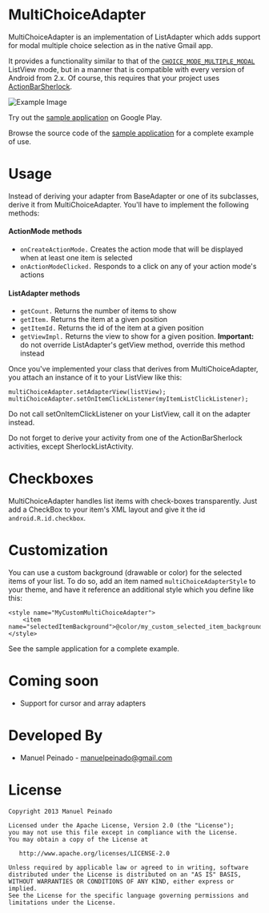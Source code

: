 MultiChoiceAdapter
==================

MultiChoiceAdapter is an implementation of ListAdapter which adds support for modal multiple choice selection as in the native Gmail app. 

It provides a functionality similar to that of the [`CHOICE_MODE_MULTIPLE_MODAL`][1] ListView mode, but in a manner that is compatible 
with every version of Android from 2.x. Of course, this requires that your project uses [ActionBarSherlock][2].

![Example Image][3]

Try out the [sample application][4] on Google Play.

Browse the source code of the [sample application][5] for a complete example of use.

Usage
=====

Instead of deriving your adapter from BaseAdapter or one of its subclasses, derive it from MultiChoiceAdapter. You'll have to implement the following methods:

#### ActionMode methods

* <code>onCreateActionMode.</code> Creates the action mode that will be displayed when at least one item is selected
* <code>onActionModeClicked.</code> Responds to a click on any of your action mode's actions

#### ListAdapter methods

* <code>getCount.</code> Returns the number of items to show
* <code>getItem.</code> Returns the item at a given position
* <code>getItemId.</code> Returns the id of the item at a given position
* <code>getViewImpl.</code> Returns the view to show for a given position. **Important:** do not override ListAdapter's getView method, override this method instead

Once you've implemented your class that derives from MultiChoiceAdapter, you attach an instance of it to your ListView like this:

	multiChoiceAdapter.setAdapterView(listView);
	multiChoiceAdapter.setOnItemClickListener(myItemListClickListener);

Do not call setOnItemClickListener on your ListView, call it on the adapter instead.

Do not forget to derive your activity from one of the ActionBarSherlock activities, except SherlockListActivity.

Checkboxes
==========

MultiChoiceAdapter handles list items with check-boxes transparently. Just add a CheckBox to your item's XML layout and give it the id <code>android.R.id.checkbox</code>.

Customization
=============

You can use a custom background (drawable or color) for the selected items of your list. To do so, add an item named <code>multiChoiceAdapterStyle</code> to your theme, and have it reference an additional style which you define like this:

    <style name="MyCustomMultiChoiceAdapter">
        <item name="selectedItemBackground">@color/my_custom_selected_item_background</item>
    </style>

See the sample application for a complete example.

Coming soon
=========

* Support for cursor and array adapters

Developed By
==========

* Manuel Peinado - <manuelpeinado@gmail.com>


License
=======

    Copyright 2013 Manuel Peinado

    Licensed under the Apache License, Version 2.0 (the "License");
    you may not use this file except in compliance with the License.
    You may obtain a copy of the License at

       http://www.apache.org/licenses/LICENSE-2.0

    Unless required by applicable law or agreed to in writing, software
    distributed under the License is distributed on an "AS IS" BASIS,
    WITHOUT WARRANTIES OR CONDITIONS OF ANY KIND, either express or implied.
    See the License for the specific language governing permissions and
    limitations under the License.





 [1]: http://developer.android.com/reference/android/widget/AbsListView.MultiChoiceModeListener.html
 [2]: http://actionbarsherlock.com
 [3]: https://raw.github.com/ManuelPeinado/MultiChoiceAdapter/master/art/screenshot.png
 [4]: https://play.google.com/store/apps/details?id=com.manuelpeinado.multichoiceadapter.demo
 [5]: https://github.com/ManuelPeinado/MultiChoiceAdapter/tree/master/sample
